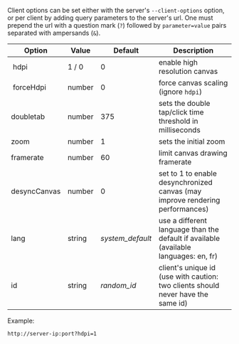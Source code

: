 Client options can be set either with the server's `--client-options` option, or per client by adding query parameters to the server's url. One must prepend the url with a question mark (`?`) followed by `parameter=value` pairs separated with ampersands (`&`).


| Option | Value | Default | Description |
|----|----|----|----|
| hdpi | 1 / 0 | 0 | enable high resolution canvas |
| forceHdpi | number | 0 | force canvas scaling (ignore `hdpi`) |
| doubletab | number | 375 | sets the double tap/click time threshold in milliseconds |
| zoom | number | 1 | sets the initial zoom |
| framerate | number | 60 | limit canvas drawing framerate |
| desyncCanvas | number | 0 | set to 1 to enable desynchronized canvas (may improve rendering performances) |
| lang | string | *system_default* | use a different language than the default if available (available languages: en, fr) |
| id | string | *random_id* | client's unique id (use with caution: two clients should never have the same id) |

Example:

`http://server-ip:port?hdpi=1`
